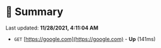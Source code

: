 # 📖 Summary
Last updated: **11/28/2021, 4:11:04 AM**

- `GET` [https://google.com](https://google.com) - **Up** (141ms)
